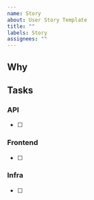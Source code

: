 ```yaml
---
name: Story
about: User Story Template
title: ""
labels: Story
assignees: ""
---
```


## Why

## Tasks

### API

- [ ]

### Frontend

- [ ]

### Infra

- [ ]
